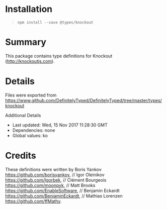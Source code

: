 # Installation
> `npm install --save @types/knockout`

# Summary
This package contains type definitions for Knockout (http://knockoutjs.com).

# Details
Files were exported from https://www.github.com/DefinitelyTyped/DefinitelyTyped/tree/master/types/knockout

Additional Details
 * Last updated: Wed, 15 Nov 2017 11:28:30 GMT
 * Dependencies: none
 * Global values: ko

# Credits
These definitions were written by Boris Yankov <https://github.com/borisyankov>, 
//                 Igor Oleinikov <https://github.com/Igorbek>, 
//                 Clément Bourgeois <https://github.com/moonpyk>, 
//                 Matt Brooks <https://github.com/EnableSoftware>, 
//                 Benjamin Eckardt <https://github.com/BenjaminEckardt>, 
//                 Mathias Lorenzen <https://github.com/ffMathy>.
